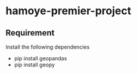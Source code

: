 # hamoye-premier-project
## Requirement
Install the following dependencies
- pip install geopandas
- pip install geopy
